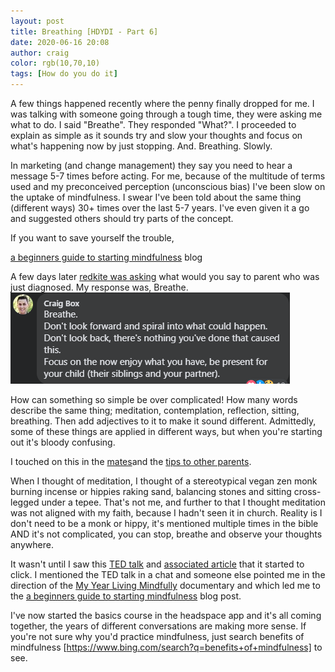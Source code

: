 ```yaml
---
layout: post
title: Breathing [HDYDI - Part 6]
date: 2020-06-16 20:08
author: craig
color: rgb(10,70,10)
tags: [How do you do it]
---
```

A few things happened recently where the penny finally dropped for me.
I was talking with someone going through a tough time, they were asking me what to do. I said "Breathe". They responded "What?". I proceeded to explain as simple as it sounds try and slow your thoughts and focus on what's happening now by just stopping. And. Breathing. Slowly.



In marketing (and change management) they say you need to hear a message 5-7 times before acting. For me, because of the multitude of terms used and my preconceived perception (unconscious bias) I've been slow on the uptake of mindfulness. I swear I've been told about the same thing (different ways) 30+ times over the last 5-7 years. I've even given it a go and suggested others should try parts of the concept. 

If you want to save yourself the trouble,

[a beginners guide to starting mindfulness](https://www.shannonharvey.com/blogs/blog/my-year-of-living-mindfully-a-beginners-guide-to-starting-a-mindfulness-practice) blog


A few days later [redkite was asking](https://www.facebook.com/redkitecharity/photos/a.200618619683/10158788184749684/) what would you say to parent who was just diagnosed. My response was, Breathe.
![Image of a comment from facebook that says Breathe](/assets/img/posts/breathe-comment.png "Breathe Comment")


How can something so simple be over complicated! How many words describe the same thing; meditation, contemplation, reflection, sitting, breathing. Then add adjectives to it to make it sound different. Admittedly, some of these things are applied in different ways, but when you're starting out it's bloody confusing.

I touched on this in the [mates](/2017/08/16/mates-how-do-you-do-it-part-3)and the [tips to other parents](/2017/08/18/tips-to-other-parents-hdydi-part-5).

When I thought of meditation, I thought of a stereotypical vegan zen monk burning incense or hippies raking sand, balancing stones and sitting cross-legged under a tepee. That's not me, and further to that I thought meditation was not aligned with my faith, because I hadn't seen it in church. Reality is I don't need to be a monk or hippy, it's mentioned multiple times in the bible AND it's not complicated, you can stop, breathe and observe your thoughts anywhere. 


It wasn't until I saw this [TED talk](https://youtu.be/UQzvNIIMayo) and [associated article](https://ideas.ted.com/4-simple-exercises-to-strengthen-your-attention-and-reduce-distractibility/) that it started to click. I mentioned the TED talk in a chat and someone else pointed me in the direction of the [My Year Living Mindfully](https://www.myyearoflivingmindfully.com/) documentary and which led me to the
[a beginners guide to starting mindfulness](https://www.shannonharvey.com/blogs/blog/my-year-of-living-mindfully-a-beginners-guide-to-starting-a-mindfulness-practice) blog post.

I've now started the basics course in the headspace app and it's all coming together, the years of different conversations are making more sense.
If you're not sure why you'd practice mindfulness, just search benefits of mindfulness [https://www.bing.com/search?q=benefits+of+mindfulness] to see.

